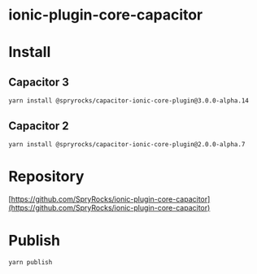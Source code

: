 # ionic-plugin-core-capacitor

# Install

## Capacitor 3

`yarn install @spryrocks/capacitor-ionic-core-plugin@3.0.0-alpha.14`

## Capacitor 2

`yarn install @spryrocks/capacitor-ionic-core-plugin@2.0.0-alpha.7`

# Repository

[https://github.com/SpryRocks/ionic-plugin-core-capacitor](https://github.com/SpryRocks/ionic-plugin-core-capacitor)

# Publish

`yarn publish`
